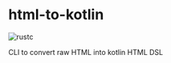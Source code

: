 # html-to-kotlin

![rustc](https://img.shields.io/badge/rustc-1.72+-blue?logo=rust)

CLI to convert raw HTML into kotlin HTML DSL
